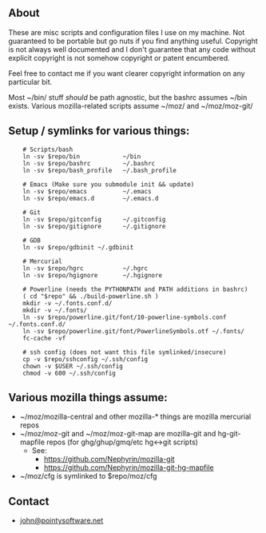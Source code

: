 ## About

These are misc scripts and configuration files I use on my machine. Not
guaranteed to be portable but go nuts if you find anything useful. Copyright is
not always well documented and I don't guarantee that any code without explicit
copyright is not somehow copyright or patent encumbered.

Feel free to contact me if you want clearer copyright information on any
particular bit.

Most ~/bin/ stuff *should* be path agnostic, but the bashrc assumes ~/bin
exists. Various mozilla-related scripts assume ~/moz/ and ~/moz/moz-git/

## Setup / symlinks for various things:
        # Scripts/bash
        ln -sv $repo/bin            ~/bin
        ln -sv $repo/bashrc         ~/.bashrc
        ln -sv $repo/bash_profile   ~/.bash_profile

        # Emacs (Make sure you submodule init && update)
        ln -sv $repo/emacs          ~/.emacs
        ln -sv $repo/emacs.d        ~/.emacs.d

        # Git
        ln -sv $repo/gitconfig      ~/.gitconfig
        ln -sv $repo/gitignore      ~/.gitignore

        # GDB
        ln -sv $repo/gdbinit ~/.gdbinit

        # Mercurial
        ln -sv $repo/hgrc           ~/.hgrc
        ln -sv $repo/hgignore       ~/.hgignore

        # Powerline (needs the PYTHONPATH and PATH additions in bashrc)
        ( cd "$repo" && ./build-powerline.sh )
        mkdir -v ~/.fonts.conf.d/
        mkdir -v ~/.fonts/
        ln -sv $repo/powerline.git/font/10-powerline-symbols.conf ~/.fonts.conf.d/
        ln -sv $repo/powerline.git/font/PowerlineSymbols.otf ~/.fonts/
        fc-cache -vf

        # ssh config (does not want this file symlinked/insecure)
        cp -v $repo/sshconfig ~/.ssh/config
        chown -v $USER ~/.ssh/config
        chmod -v 600 ~/.ssh/config

## Various mozilla things assume:

- ~/moz/mozilla-central and other mozilla-* things are mozilla mercurial repos
- ~/moz/moz-git and ~/moz/moz-git-map are mozilla-git and hg-git-mapfile repos
  (for ghg/ghup/gmq/etc hg<->git scripts)
  - See:
    - https://github.com/Nephyrin/mozilla-git
    - https://github.com/Nephyrin/mozilla-git-hg-mapfile
- ~/moz/cfg is symlinked to $repo/moz/cfg

## Contact
- john@pointysoftware.net
